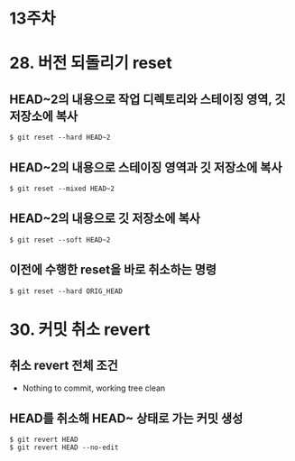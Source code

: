 # 13주차
# 28. 버전 되돌리기 reset
## HEAD~2의 내용으로 작업 디렉토리와 스테이징 영역, 깃 저장소에 복사
```
$ git reset --hard HEAD~2
```

## HEAD~2의 내용으로 스테이징 영역과 깃 저장소에 복사
```
$ git reset --mixed HEAD~2
```

## HEAD~2의 내용으로 깃 저장소에 복사
```
$ git reset --soft HEAD~2
```

## 이전에 수행한 reset을 바로 취소하는 명령
```
$ git reset --hard ORIG_HEAD
```

# 30. 커밋 취소 revert
## 취소 revert 전체 조건
- Nothing to commit, working tree clean
## HEAD를 취소해 HEAD~ 상태로 가는 커밋 생성
```
$ git revert HEAD
$ git revert HEAD --no-edit
```
